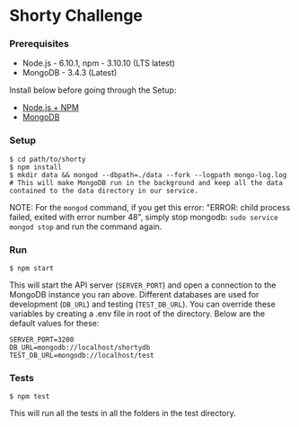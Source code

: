 Shorty Challenge
================

### Prerequisites

* Node.js - 6.10.1, npm - 3.10.10 (LTS latest)
* MongoDB - 3.4.3 (Latest)

Install below before going through the Setup:

* [Node.js + NPM](https://nodejs.org/en/download/package-manager/#debian-and-ubuntu-based-linux-distributions)
* [MongoDB](https://docs.mongodb.com/manual/tutorial/install-mongodb-on-ubuntu/#install-mongodb-community-edition)

### Setup

````
$ cd path/to/shorty
$ npm install
$ mkdir data && mongod --dbpath=./data --fork --logpath mongo-log.log # This will make MongoDB run in the background and keep all the data contained to the data directory in our service.
````

NOTE: For the `mongod` command, if you get this error: "ERROR: child process failed, exited with error number 48", simply stop mongodb: `sudo service mongod stop` and run the command again. 

### Run

```
$ npm start
```

This will start the API server (`SERVER_PORT`) and open a connection to the MongoDB instance you ran above. Different databases are used for development (`DB_URL`) and testing (`TEST_DB_URL`). You can override these variables by creating a .env file in root of the directory. Below are the default values for these:

```
SERVER_PORT=3200
DB_URL=mongodb://localhost/shortydb
TEST_DB_URL=mongodb://localhost/test
```

### Tests

```
$ npm test
```

This will run all the tests in all the folders in the test directory. 